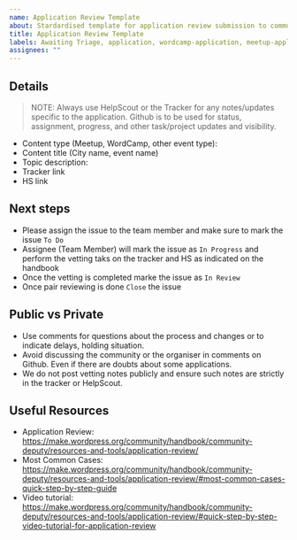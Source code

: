 ```yaml
---
name: Application Review Template
about: Stardardised template for application review submission to community team
title: Application Review Template
labels: Awaiting Triage, application, wordcamp-application, meetup-application, meetup
assignees: ""
---
```


<!--
Please fill out ALL required sections.

Before submitting please check if the application has already been reported by searching https://github.com/WordPress/Community-Issue-Tracker/issues.

-->

## Details


> NOTE: Always use HelpScout or the Tracker for any notes/updates specific to the application.
Github is to be used for status, assignment, progress, and other task/project updates and visibility.

- Content type (Meetup, WordCamp, other event type):
- Content title (City name, event name)
- Topic description: 
- Tracker link
- HS link

## Next steps
- Please assign the issue to the team member and make sure to mark the issue ```To Do```
- Assignee (Team Member) will mark the issue as ```In Progress``` and perform the vetting taks on the tracker and HS as indicated on the handbook
- Once the vetting is completed marke the issue as ```In Review```
- Once pair reviewing is done ```Close``` the issue

## Public vs Private

- Use comments for questions about the process and changes or to indicate delays, holding situation.
- Avoid discussing the community or the organiser in comments on Github. Even if there are doubts about some applications.
- We do not post vetting notes publicly and ensure such notes are strictly in the tracker or HelpScout.

## Useful Resources
- Application Review: https://make.wordpress.org/community/handbook/community-deputy/resources-and-tools/application-review/
- Most Common Cases: https://make.wordpress.org/community/handbook/community-deputy/resources-and-tools/application-review/#most-common-cases-quick-step-by-step-guide
- Video tutorial: https://make.wordpress.org/community/handbook/community-deputy/resources-and-tools/application-review/#quick-step-by-step-video-tutorial-for-application-review
